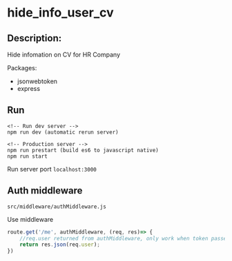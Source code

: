 # hide_info_user_cv

## Description: 

 Hide  infomation on CV for HR Company

Packages:
* jsonwebtoken
* express

## Run

```code
<!-- Run dev server -->
npm run dev (automatic rerun server)

<!-- Production server -->
npm run prestart (build es6 to javascript native)
npm run start
```

Run server port `localhost:3000`

## Auth middleware

`src/middleware/authMiddleware.js`

Use middleware

```javascript
route.get('/me', authMiddleware, (req, res)=> {
    //req.user returned from authMiddleware, only work when token passed
    return res.json(req.user);
})
```
